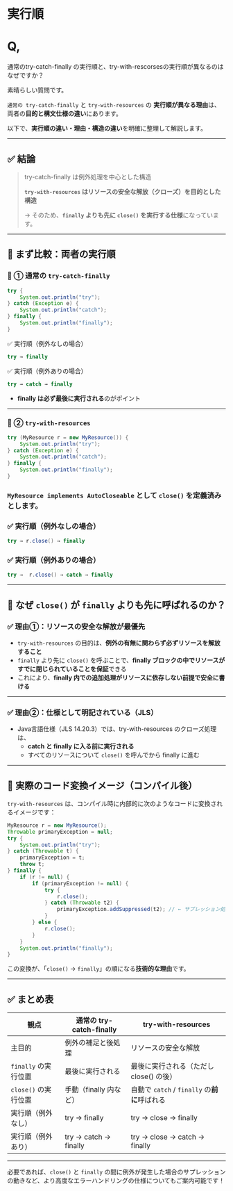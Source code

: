 # 実行順

# Q,

通常のtry-catch-finally の実行順と、try-with-rescorsesの実行順が異なるのはなぜですか？

素晴らしい質問です。

`通常の try-catch-finally` と `try-with-resources` の **実行順が異なる理由**は、両者の**目的と構文仕様の違い**にあります。

以下で、**実行順の違い・理由・構造の違い**を明確に整理して解説します。

---

## ✅ 結論

> try-catch-finally は例外処理を中心とした構造
> 
> 
> **`try-with-resources` はリソースの安全な解放（クローズ）を目的とした構造**
> 
> → そのため、**`finally` よりも先に `close()` を実行する仕様**になっています。
> 

---

## 🔹 まず比較：両者の実行順

### 🔸 ① 通常の `try-catch-finally`

```java
try {
    System.out.println("try");
} catch (Exception e) {
    System.out.println("catch");
} finally {
    System.out.println("finally");
}
```

✅ 実行順（例外なしの場合）

```java
try → finally
```

✅ 実行順（例外ありの場合）

```java
try → catch → finally
```

- **finally は必ず最後に実行される**のがポイント

---

### 🔸 ② `try-with-resources`

```java
try (MyResource r = new MyResource()) {
    System.out.println("try");
} catch (Exception e) {
    System.out.println("catch");
} finally {
    System.out.println("finally");
}
```

### `MyResource implements AutoCloseable` として `close()` を定義済みとします。

### ✅ 実行順（例外なしの場合）

```java
try → r.close() → finally
```

### ✅ 実行順（例外ありの場合）

```java
try →  r.close() → catch → finally
```

---

## 🔸 なぜ `close()` が `finally` よりも先に呼ばれるのか？

### ✅ 理由①：リソースの**安全な解放が最優先**

- `try-with-resources` の目的は、**例外の有無に関わらず必ずリソースを解放すること**
- `finally` より先に `close()` を呼ぶことで、**finally ブロックの中でリソースがすでに閉じられていることを保証**できる
- これにより、**finally 内での追加処理がリソースに依存しない前提で安全に書ける**

---

### ✅ 理由②：仕様として明記されている（JLS）

- Java言語仕様（JLS 14.20.3）では、try-with-resources のクローズ処理は、
    - **catch と finally に入る前に実行される**
    - すべてのリソースについて `close()` を呼んでから finally に進む

---

## 🔸 実際のコード変換イメージ（コンパイル後）

`try-with-resources` は、コンパイル時に内部的に次のようなコードに変換されるイメージです：

```java
MyResource r = new MyResource();
Throwable primaryException = null;
try {
    System.out.println("try");
} catch (Throwable t) {
    primaryException = t;
    throw t;
} finally {
    if (r != null) {
        if (primaryException != null) {
            try {
                r.close();
            } catch (Throwable t2) {
                primaryException.addSuppressed(t2); // ← サプレッション処理
            }
        } else {
            r.close();
        }
    }
    System.out.println("finally");
}
```

この変換が、「`close()` → `finally`」の順になる**技術的な理由**です。

---

## ✅ まとめ表

| 観点 | 通常の try-catch-finally | try-with-resources |
| --- | --- | --- |
| 主目的 | 例外の補足と後処理 | リソースの安全な解放 |
| `finally` の実行位置 | 最後に実行される | 最後に実行される（ただし close() の後） |
| `close()` の実行位置 | 手動（finally 内など） | 自動で `catch` / `finally` の**前に**呼ばれる |
| 実行順（例外なし） | try → finally | try → close → finally |
| 実行順（例外あり） | try → catch → finally | try →  close → catch → finally |

---

必要であれば、`close()` と `finally` の間に例外が発生した場合のサプレッションの動きなど、より高度なエラーハンドリングの仕様についてもご案内可能です！